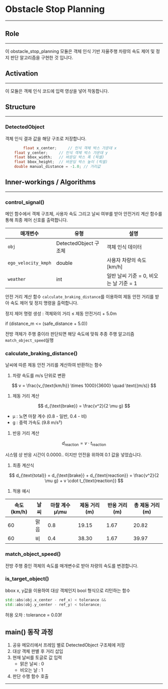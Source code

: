 # Obstacle Stop Planning

---

## Role

---

이 obstacle_stop_planning 모듈은 객체 인식 기반 자율주행 차량의 속도 제어 및 정지 판단 알고리즘을 구현한 것 입니다.

## **Activation**

---

이 모듈은 객체 인식 코드에 입력 영상을 넣어 작동합니다.

## **Structure**

---

### DetectedObject

객체 인식 결과 값을 해당 구조로 저장합니다.

```cpp
		float x_center;     // 인식 객체 박스 가운데 x 
    float y_center;     // 인식 객체 박스 가운데 y
    float bbox_width;   // 바운딩 박스 폭 (픽셀)
    float bbox_height;  // 바운딩 박스 높이 (픽셀)
    double manual_distance = -1.0; // 거리값
```

## **Inner-workings / Algorithms**

---

### control_signal()

메인 함수에서 객체 구조체, 사용자 속도 그리고 날씨 여부를  받아 안전거리 계산 함수를 통해 최종 제어 신호를 출력합니다.

| **매개변수** | **유형** | **설명** |
| --- | --- | --- |
| `obj` | DetectedObject 구조체 | 객체 인식 데이터 |
| `ego_velocity_kmph` | double | 사용자 차량의 속도 [km/h] |
| `weather` | int | 일반 날씨 기준 = 0, 비오는 날 기준 = 1 |

안전 거리 계산 함수 `calculate_braking_distance`를 이용하여 제동 안전 거리를  받아 속도 제어 및 정지 명령을 출력합니다.

<aside>

정지 제어 명령 생성 : 객체와의 거리 ≤ 제동 안전거리 + 5.0m

if (distance_m <= (safe_distance + 5.0))

</aside>

전방 객체가 주행 중이라 판단되면 해당 속도에 맞춰 추종 주행 알고리즘 `match_object_speed`실행

### calculate_braking_distance()

날씨에 따른 제동 안전 거리를 계산하여 반환하는 함수

1. 차량 속도를 m/s 단위로 변환

$$
v = \frac{v_{\text{km/h}} \times 1000}{3600} \quad \text{(m/s)}
$$

1. 제동 거리 계산

$$
d_{\text{brake}} =  \frac{v^2}{2 \mu g}
$$

- μ : 노면 마찰 계수 (0.8 - 일반, 0.4 - 비)
- g : 중력 가속도 (9.8 m/s²)

1. 반응 거리 계산

$$
d_{\text{reaction}} = v \cdot t_{\text{reaction}}
$$

 시스템 상 반응 시간이 0.0000.. 이지만 안전을 위하여 0.1 값을 넣었습니다. 

1. 최종 계산식

$$
d_{\text{total}} = d_{\text{brake}} + d_{\text{reaction}} = \frac{v^2}{2 \mu g} + v \cdot t_{\text{reaction}}
$$

1. 적용 예시

| 속도 (km/h) | 날씨 | 마찰 계수 μ\mu | 제동 거리 (m) | 반응 거리 (m) | 총 제동 거리 (m) |
| --- | --- | --- | --- | --- | --- |
| 60 | 맑음 | 0.8 | 19.15 | 1.67 | 20.82 |
| 60 | 비 | 0.4 | 38.30 | 1.67 | 39.97 |

### match_object_speed()

전방 주행 중인 객체의 속도를 매개변수로 받아 차량의 속도를 변경합니다.

### is_target_object()

bbox x, y값을 이용하여 대상 객체인지 bool 형식으로 리턴하는 함수

```cpp
std::abs(obj.x_center - ref_x) < tolerance &&
std::abs(obj.y_center - ref_y) < tolerance;
```

허용 오차 : tolerance = 0.03f

## main() 동작 과정

1. 공유 메모리에서 프레임 별로 DetectedObject 구조체에 저장
2. 대상 객체 판별 후 거리 삽입
3. 현재 날씨를 토글로 값 입력 
    - 맑은 날씨 : 0
    - 비오는 날 : 1
4. 판단 수행 함수 호출

---